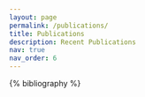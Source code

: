 ```yaml
---
layout: page
permalink: /publications/
title: Publications
description: Recent Publications
nav: true
nav_order: 6
---
```


<div class="publications">

{% bibliography %}

</div>
